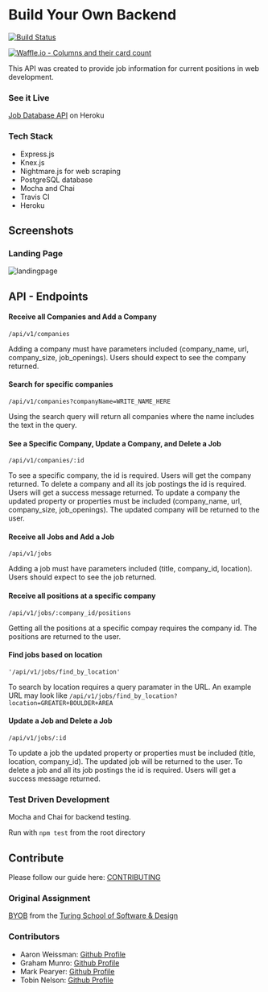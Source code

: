 # Build Your Own Backend
[![Build Status](https://travis-ci.org/Tobin-jn/BYOB.svg?branch=master)](https://travis-ci.org/Tobin-jn/BYOB)

[![Waffle.io - Columns and their card count](https://badge.waffle.io/Tobin-jn/BYOB.svg?columns=all)](https://waffle.io/Tobin-jn/BYOB)

This API was created to provide job information for current positions in web development. 

### See it Live

[Job Database API](https://byob-test.herokuapp.com/) on Heroku

### Tech Stack

* Express.js
* Knex.js
* Nightmare.js for web scraping
* PostgreSQL database
* Mocha and Chai
* Travis CI
* Heroku

## Screenshots
### Landing Page

![landingpage](https://user-images.githubusercontent.com/32209705/51063706-59b9e980-15b9-11e9-8a23-f718a8c6319f.png)

## API - Endpoints

#### Receive all Companies and Add a Company

```/api/v1/companies```

Adding a company must have parameters included (company_name, url, company_size, job_openings). Users should expect to see the company returned.

#### Search for specific companies

```/api/v1/companies?companyName=WRITE_NAME_HERE```

Using the search query will return all companies where the name includes the text in the query.

#### See a Specific Company, Update a Company, and Delete a Job

```/api/v1/companies/:id```

To see a specific company, the id is required. Users will get the company returned. 
To delete a company and all its job postings the id is required. Users will get a success message returned.
To update a company the updated property or properties must be included (company_name, url, company_size, job_openings). The updated company will be returned to the user.

#### Receive all Jobs and Add a Job

```/api/v1/jobs```

Adding a job must have parameters included (title, company_id, location). Users should expect to see the job returned.

#### Receive all positions at a specific company

```/api/v1/jobs/:company_id/positions```

Getting all the positions at a specific compay requires the company id. The positions are returned to the user.

#### Find jobs based on location

```'/api/v1/jobs/find_by_location'```

To search by location requires a query paramater in the URL. An example URL may look like ```/api/v1/jobs/find_by_location?location=GREATER+BOULDER+AREA```

#### Update a Job and Delete a Job

```/api/v1/jobs/:id```

To update a job the updated property or properties must be included (title, location, company_id). The updated job will be returned to the user.
To delete a job and all its job postings the id is required. Users will get a success message returned.

### Test Driven Development

Mocha and Chai for backend testing.

Run with ```npm test``` from the root directory

## Contribute 
Please follow our guide here: [CONTRIBUTING](CONTRIBUTING.md)

### Original Assignment

[BYOB](http://frontend.turing.io/projects/build-your-own-backend.html) from the [Turing School of Software & Design](https://turing.io/)

### Contributors

* Aaron Weissman: [Github Profile](https://github.com/aweissman11)
* Graham Munro: [Github Profile](https://github.com/gmasterofnone)
* Mark Pearyer: [Github Profile](https://github.com/marcusp619)
* Tobin Nelson: [Github Profile](https://github.com/Tobin-jn)
